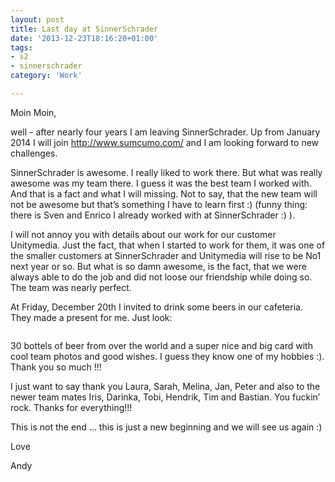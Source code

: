 ```yaml
---
layout: post
title: Last day at SinnerSchrader
date: '2013-12-23T18:16:20+01:00'
tags:
- s2
- sinnerschrader
category: 'Work'

---
```

<p>Moin Moin,</p>

<p>well - after nearly four years I am leaving SinnerSchrader. Up from January 2014 I will join <a href="http://www.sumcumo.com/" target="_blank">http://www.sumcumo.com/</a> and I am looking forward to new challenges.</p>

<p>SinnerSchrader is awesome. I really liked to work there. But what was really awesome was my team there. I guess it was the best team I worked with. And that is a fact and what I will missing. Not to say, that the new team will not be awesome but that&#8217;s something I have to learn first :) (funny thing: there is Sven and Enrico I already worked with at SinnerSchrader :) ).</p>

<p>I will not annoy you with details about our work for our customer Unitymedia. Just the fact, that when I started to work for them, it was one of the smaller customers at SinnerSchrader and Unitymedia will rise to be No1 next year or so. But what is so damn awesome, is the fact, that we were always able to do the job and did not loose our friendship while doing so. The team was nearly perfect.</p>

<p>At Friday, December 20th I invited to drink some beers in our cafeteria. They made a present for me. Just look:</p>

<p><img src="https://31.media.tumblr.com/aa52fce712c0f37ab94081a96b5a19c4/tumblr_inline_my9rlq1G691qa0m1w.jpg" alt=""/></p>

<p>30 bottels of beer from over the world and a super nice and big card with cool team photos and good wishes. I guess they know one of my hobbies :). Thank you so much&#160;!!!</p>

<p>I just want to say thank you Laura, Sarah, Melina, Jan, Peter and also to the newer team mates Iris, Darinka, Tobi, Hendrik, Tim and Bastian. You fuckin&#8217; rock. Thanks for everything!!!</p>

<p>This is not the end &#8230; this is just a new beginning and we will see us again :)</p>

<p>Love</p>

<p>Andy</p>
